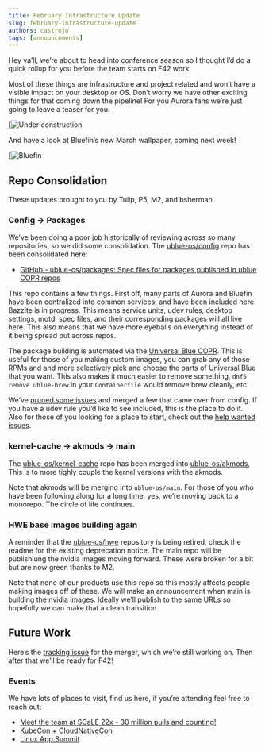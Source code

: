 ```yaml
---
title: February Infrastructure Update
slug: february-infrastructure-update
authors: castrojo
tags: [announcements]
---
```


Hey ya’ll, we’re about to head into conference season so I thought I’d do a quick rollup for you before the team starts on F42 work.

Most of these things are infrastructure and project related and won’t have a visible impact on your desktop or OS. Don’t worry we have other exciting things for that coming down the pipeline! For you Aurora fans we’re just going to leave a teaser for you:

[![Under construction](https://global.discourse-cdn.com/free1/uploads/univeral_blue/optimized/2X/1/18122dcea8f16f89c0807771288e6b93698cf055_2_517x320.jpeg)

And have a look at Bluefin’s new March wallpaper, coming next week!

[![Bluefin](https://global.discourse-cdn.com/free1/uploads/univeral_blue/optimized/2X/6/6e4b5cf70a58deb74c0e2a57d0419c686865ed54_2_517x291.jpeg)


## Repo Consolidation

These updates brought to you by Tulip, P5, M2, and bsherman.

### Config → Packages

We’ve been doing a poor job historically of reviewing across so many repositories, so we did some consolidation. The [ublue-os/config](https://github.com/ublue-os/config) repo has been consolidated here:

- [GitHub - ublue-os/packages: Spec files for packages published in ublue COPR repos](https://github.com/ublue-os/packages)

This repo contains a few things. First off, many parts of Aurora and Bluefin have been centralized into common services, and have been included here. Bazzite is in progress. This means service units, udev rules, desktop settings, motd, spec files, and their corresponding packages will all live here. This also means that we have more eyeballs on everything instead of it being spread out across repos.

The package building is automated via the [Universal Blue COPR](https://copr.fedorainfracloud.org/coprs/ublue-os/packages/packages/). This is useful for those of you making custom images, you can grab any of those RPMs and and more selectively pick and choose the parts of Universal Blue that you want. This also makes it much easier to remove something, `dnf5 remove ublue-brew` in your `Containerfile` would remove brew cleanly, etc.

We’ve [pruned some issues](https://github.com/ublue-os/packages/issues) and merged a few that came over from config. If you have a udev rule you’d like to see included, this is the place to do it. Also for those of you looking for a place to start, check out the [help wanted issues](https://github.com/ublue-os/packages/issues?q=is%3Aissue%20state%3Aopen%20label%3A%22help%20wanted%22).

### kernel-cache → akmods → main

The [ublue-os/kernel-cache](https://github.com/ublue-os/kernel-cache) repo has been merged into [ublue-os/akmods](https://github.com/ublue-os/akmods), This is to more tighly couple the kernel versions with the akmods.

Note that akmods will be merging into `ublue-os/main`. For those of you who have been following along for a long time, yes, we’re moving back to a monorepo. The circle of life continues.

### HWE base images building again

A reminder that the [ublue-os/hwe](https://github.com/ublue-os/hwe) repository is being retired, check the readme for the existing deprecation notice. The main repo will be publishiung the nvidia images moving forward. These were broken for a bit but are now green thanks to M2.

Note that none of our products use this repo so this mostly affects people making images off of these. We will make an announcement when main is building the nvidia images. Ideally we’ll publish to the same URLs so hopefully we can make that a clean transition.

## Future Work

Here’s the [tracking issue](https://github.com/ublue-os/main/issues/691) for the merger, which we’re still working on. Then after that we’ll be ready for F42!

### Events

We have lots of places to visit, find us here, if you’re attending feel free to reach out:

- [Meet the team at SCaLE 22x - 30 million pulls and counting!](https://universal-blue.discourse.group/t/meet-the-team-at-scale-22x-30-million-pulls-and-counting/6635)
- [KubeCon + CloudNativeCon](https://events.linuxfoundation.org/kubecon-cloudnativecon-europe)
- [Linux App Summit](https://linuxappsummit.org/)
